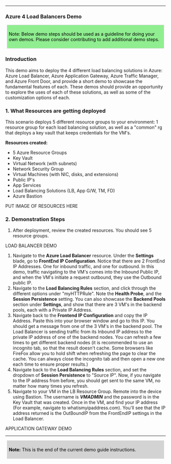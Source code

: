 [comment]: <> (please keep all comment items at the top of the markdown file)
[comment]: <> (please do not change the ***, as well as <div> placeholders for Note and Tip layout)
[comment]: <> (please keep the ### 1. and 2. titles as is for consistency across all demoguides)
[comment]: <> (section 1 provides a bullet list of resources + clarifying screenshots of the key resources details)
[comment]: <> (section 2 provides summarized step-by-step instructions on what to demo)


[comment]: <> (this is the section for the Note: item; please do not make any changes here)
***
### Azure 4 Load Balancers Demo

<div style="background: lightgreen; 
            font-size: 14px; 
            color: black;
            padding: 5px; 
            border: 1px solid lightgray; 
            margin: 5px;">

Note: Below demo steps should be used as a guideline for doing your own demos. Please consider contributing to add additional demo steps.
</div>

### Introduction

This demo aims to deploy the 4 different load balancing solutions in Azure: Azure Load Balancer, Azure Application Gateway, Azure Traffic Manager, and Azure Front Door, and provide a short demo to showcase the fundamental features of each. These demos should provide an opportunity to explore the uses of each of these solutions, as well as some of the customization options of each. 

### 1. What Resources are getting deployed
This scenario deploys 5 different resource groups to your environment: 1 resource group for each load balancing solution, as well as a "common" rg that deploys a key vault that keeps credentials for the VM's.

**Resources created:**
- 5 Azure Resource Groups
- Key Vault
- Virtual Network (with subnets)
- Network Security Group
- Virtual Machines (with NIC, disks, and extensions)
- Public IP's
- App Services
- Load Balancing Solutions (LB, App G/W, TM, FD)
- Azure Bastion

PUT IMAGE OF RESOURCES HERE



### 2. Demonstration Steps

1. After deployment, review the created resources. You should see 5 resource groups. 

LOAD BALANCER DEMO

1) Navigate to the **Azure Load Balancer** resource. Under the **Settings** blade, go to **FrontEnd IP Configuration**. Notice that there are 2 FrontEnd IP Addresses. One for inbound traffic, and one for outbound. In this demo, traffic navigating to the VM's comes into the Inbound Public IP, and when the VM's initiate a request outbound, they use the Outbound public IP. 
2) Navigate to the **Load Balancing Rules** section, and click through the different options under "myHTTPRule". Note the **Health Probe**, and the **Session Persistence** setting. You can also showcase the **Backend Pools** section under **Settings**, and show that there are 3 VM's in the backend pools, each with a Private IP Address.
3) Navigate back to the **Frontend IP Configuration** and copy the IP Address. Paste this into your browser window and go to this IP. You should get a message from one of the 3 VM's in the backend pool. The Load Balancer is sending traffic from its Inbound IP address to the private IP address of one of the backend nodes. You can refresh a few times to get different backend nodes (it is recommended to use an incognito tab, so that the result doesn't cache. Some browsers like FireFox allow you to hold shift when refreshing the page to clear the cache. You can always close the incognito tab and then open a new one each time to ensure proper results.)
4) Navigate back to the **Load Balancing Rules** section, and set the dropdown of **Session Persistence** to "Source IP". Now, if you navigate to the IP address from before, you should get sent to the same VM, no matter how many times you refresh. 
5) Navigate to your VM in the LB Resource Group. Remote into the device using Bastion. The username is ***VMADMIN*** and the password is in the Key Vault that was created. Once in the VM, and find your IP address (For example, navigate to whatismyipaddress.com). You'll see that the IP address returned is the OutBoundIP from the FrontEndIP settings in the Load Balancer. 


APPLICATION GATEWAY DEMO
   
***
<div style="background: lightgray; 
            font-size: 14px; 
            color: black;
            padding: 5px; 
            border: 1px solid lightgray; 
            margin: 5px;">

**Note:** This is the end of the current demo guide instructions.
</div>
